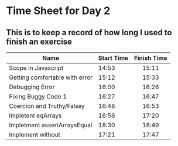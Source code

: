 # Time Sheet for Day 2
## This is to keep a record of how long I used to finish an exercise

| Name | Start Time | Finish Time
|---|:---|:---:|
|Scope in Javascript| 14:53 |15:11|
|Getting comfortable with error| 15:12 | 15:33 |
|Debugging Error| 16:00 | 16:26 |
|Fixing Buggy Code 1 | 16:27 | 16:47|
|Coercion and Truthy/Falsey | 16:48 | 16:53 |
|Impletent eqArrays | 16:56 | 17:20 |
|Impletment assertArraysEqual | 18:30 | 18:49 |
|Implement without | 17:21 | 17:47 | 